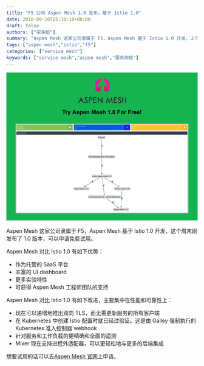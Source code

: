 ```yaml
---
title: "F5 公司 Aspen Mesh 1.0 发布，基于 Istio 1.0"
date: 2018-09-10T15:18:18+08:00
draft: false
authors: ["宋净超"]
summary: "Aspen Mesh 这家公司隶属于 F5，Aspen Mesh 基于 Istio 1.0 开发，上个周末刚发布了 1.0 版本，可以申请免费试用。"
tags: ["aspen mesh","istio","f5"]
categories: ["service mesh"]
keywords: ["service mesh","aspen mesh","服务网格"]
---
```


![](0069RVTdgy1fv4a5pt7z6j30ki0fuab3.jpg)

Aspen Mesh 这家公司隶属于 F5，Aspen Mesh 基于 Istio 1.0 开发，这个周末刚发布了 1.0 版本，可以申请免费试用。

Aspen Mesh 对比 Istio 1.0 有如下优势：

- 作为托管的 SaaS 平台
- 丰富的 UI dashboard
- 更多实验特性
- 可获得 Aspen Mesh 工程师团队的支持

Aspen Mesh 对比 Istio 1.0 有如下改进，主要集中在性能和可靠性上：

- 现在可以递增地推出双向 TLS，而无需更新服务的所有客户端
- 在 Kubernetes 中创建 Istio 配置时就已经过验证。这是由 Galley 强制执行的 Kubernetes 准入控制器 webhook
- 针对服务和工作负载的更精确和全面的遥测
- Mixer 现在支持进程外适配器，可以更轻松地与更多的后端集成

想要试用的话可以去[Aspen Mesh 官网](https://aspenmesh.io)上申请。

